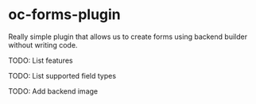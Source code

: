 # oc-forms-plugin

Really simple plugin that allows us to create forms using backend builder without writing code.

TODO: List features

TODO: List supported field types

TODO: Add backend image
